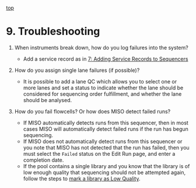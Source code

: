 <a name="runs-trouble" href="#" id="toplink">top</a>

# 9. Troubleshooting

1. When instruments break down, how do you log failures into the system?
    * Add a service record as in <a href="#service">7: Adding Service Records to Sequencers</a>

1. How do you assign single lane failures (if possible)?
    * It is possible to add a lane QC which allows you to select one or more lanes and
      set a status to indicate whether the lane should be considered for sequencing order
      fulfillment, and whether the lane should be analysed.

1. How do you fail flowcells? Or how does MISO detect failed runs?
    * If MISO automatically detects runs from this sequencer, then in most cases MISO will
      automatically detect failed runs if the run has begun sequencing.
    * If MISO does not automatically detect runs from this sequencer or you note that MISO
      has not detected that the run has failed, then you must select the `Failed` status on
      the Edit Run page, and enter a completion date.
    * If the pool contains a single library and you know that the library is of low enough
      quality that sequencing should not be attempted again, follow the steps to
      <a href="#lowQuality">mark a library as Low Quality</a>.
